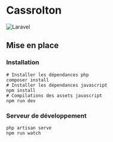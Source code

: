 # Cassrolton

![Laravel](https://github.com/Anthony-Jhoiro/projet-cours-laravel/workflows/Laravel/badge.svg)

## Mise en place

### Installation


```shell script
# Installer les dépendances php
composer install
# Installer les dépendances javascript
npm install
# Compilations des assets javascript
npm run dev
```

### Serveur de développement
```shell script
php artisan serve
npm run watch
```
